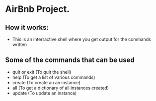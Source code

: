 # AirBnb Project.

## How it works:
- This is an interractive shell where you get output for the commands written

## Some of the commands that can be used
- quit or exit (To quit the shell)
- help (To get a list of various commands)
- create (To create an an instance)
- all (To get a dictionary of all instances created)
- update (To update an instance)
